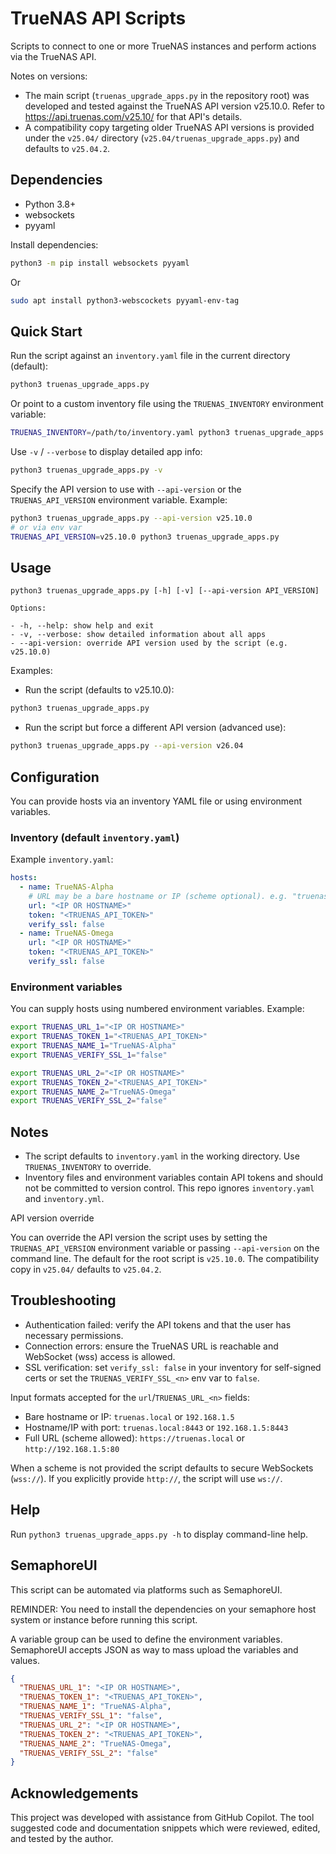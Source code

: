 # TrueNAS API Scripts

Scripts to connect to one or more TrueNAS instances and perform actions via the TrueNAS API.

Notes on versions:
- The main script (`truenas_upgrade_apps.py` in the repository root) was developed and tested
  against the TrueNAS API version v25.10.0. Refer to https://api.truenas.com/v25.10/ for
  that API's details.
- A compatibility copy targeting older TrueNAS API versions is provided under the
  `v25.04/` directory (`v25.04/truenas_upgrade_apps.py`) and defaults to `v25.04.2`.

## Dependencies

- Python 3.8+
- websockets
- pyyaml

Install dependencies:

```bash
python3 -m pip install websockets pyyaml
```
Or
```bash
sudo apt install python3-webscockets pyyaml-env-tag
```

## Quick Start

Run the script against an `inventory.yaml` file in the current directory (default):

```bash
python3 truenas_upgrade_apps.py
```

Or point to a custom inventory file using the `TRUENAS_INVENTORY` environment variable:

```bash
TRUENAS_INVENTORY=/path/to/inventory.yaml python3 truenas_upgrade_apps.py
```

Use `-v` / `--verbose` to display detailed app info:

```bash
python3 truenas_upgrade_apps.py -v
```

Specify the API version to use with `--api-version` or the `TRUENAS_API_VERSION` environment variable. Example:

```bash
python3 truenas_upgrade_apps.py --api-version v25.10.0
# or via env var
TRUENAS_API_VERSION=v25.10.0 python3 truenas_upgrade_apps.py
```

## Usage

```
python3 truenas_upgrade_apps.py [-h] [-v] [--api-version API_VERSION]

Options:

- -h, --help: show help and exit
- -v, --verbose: show detailed information about all apps
- --api-version: override API version used by the script (e.g. v25.10.0)
```

Examples:

- Run the script (defaults to v25.10.0):

```bash
python3 truenas_upgrade_apps.py
```

- Run the script but force a different API version (advanced use):

```bash
python3 truenas_upgrade_apps.py --api-version v26.04
```
## Configuration

You can provide hosts via an inventory YAML file or using environment variables.

### Inventory (default `inventory.yaml`)

Example `inventory.yaml`:

```yaml
hosts:
  - name: TrueNAS-Alpha
    # URL may be a bare hostname or IP (scheme optional). e.g. "truenas.local" or "192.168.1.5"
    url: "<IP OR HOSTNAME>"
    token: "<TRUENAS_API_TOKEN>"
    verify_ssl: false
  - name: TrueNAS-Omega
    url: "<IP OR HOSTNAME>"
    token: "<TRUENAS_API_TOKEN>"
    verify_ssl: false
```

### Environment variables

You can supply hosts using numbered environment variables. Example:

```bash
export TRUENAS_URL_1="<IP OR HOSTNAME>"
export TRUENAS_TOKEN_1="<TRUENAS_API_TOKEN>"
export TRUENAS_NAME_1="TrueNAS-Alpha"
export TRUENAS_VERIFY_SSL_1="false"

export TRUENAS_URL_2="<IP OR HOSTNAME>"
export TRUENAS_TOKEN_2="<TRUENAS_API_TOKEN>"
export TRUENAS_NAME_2="TrueNAS-Omega"
export TRUENAS_VERIFY_SSL_2="false"
```

## Notes

- The script defaults to `inventory.yaml` in the working directory. Use `TRUENAS_INVENTORY` to override.
- Inventory files and environment variables contain API tokens and should not be committed to version control. This repo ignores `inventory.yaml` and `inventory.yml`.

API version override

You can override the API version the script uses by setting the `TRUENAS_API_VERSION` environment variable or passing `--api-version` on the command line. The default for the root script is `v25.10.0`. The compatibility copy in `v25.04/` defaults to `v25.04.2`.

## Troubleshooting

- Authentication failed: verify the API tokens and that the user has necessary permissions.
- Connection errors: ensure the TrueNAS URL is reachable and WebSocket (wss) access is allowed.
- SSL verification: set `verify_ssl: false` in your inventory for self-signed certs or set the `TRUENAS_VERIFY_SSL_<n>` env var to `false`.

Input formats accepted for the `url`/`TRUENAS_URL_<n>` fields:

- Bare hostname or IP: `truenas.local` or `192.168.1.5`
- Hostname/IP with port: `truenas.local:8443` or `192.168.1.5:8443`
- Full URL (scheme allowed): `https://truenas.local` or `http://192.168.1.5:80`

When a scheme is not provided the script defaults to secure WebSockets (`wss://`). If you explicitly provide `http://`, the script will use `ws://`.

## Help

Run `python3 truenas_upgrade_apps.py -h` to display command-line help.


## SemaphoreUI

This script can be automated via platforms such as SemaphoreUI. 

REMINDER: You need to install the dependencies on your semaphore host system or instance before running this script.

A variable group can be used to define the environment variables. SemaphoreUI accepts JSON as way to mass upload the variables and values.

```json
{
  "TRUENAS_URL_1": "<IP OR HOSTNAME>",
  "TRUENAS_TOKEN_1": "<TRUENAS_API_TOKEN>",
  "TRUENAS_NAME_1": "TrueNAS-Alpha",
  "TRUENAS_VERIFY_SSL_1": "false",
  "TRUENAS_URL_2": "<IP OR HOSTNAME>",
  "TRUENAS_TOKEN_2": "<TRUENAS_API_TOKEN>",
  "TRUENAS_NAME_2": "TrueNAS-Omega",
  "TRUENAS_VERIFY_SSL_2": "false"
}
```

## Acknowledgements

This project was developed with assistance from GitHub Copilot. The tool suggested code and documentation snippets which were reviewed, edited, and tested by the author.
